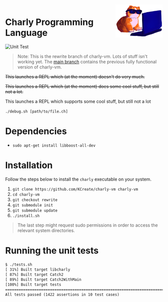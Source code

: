 <img src="docs/charly-vm.png" data-canonical-src="docs/charly-vm.png" width="30%" align="right" alt="Charly Programming Language Logo, Image credit: DALL-E"/>

# Charly Programming Language

![Unit Test](https://github.com/KCreate/charly-vm/workflows/Unit%20Test/badge.svg?branch=rewrite)

> Note: This is the rewrite branch of charly-vm.
> Lots of stuff isn't working yet.
> The [main branch](https://github.com/KCreate/charly-vm/tree/main) contains the previous
> fully functional version of charly-vm.

<strike>This launches a REPL which (at the moment) doesn't do very much.</strike>

<strike>This launches a REPL which (at the moment) does some cool stuff, but still not a lot.</strike>

This launches a REPL which supports some cool stuff, but still not a lot

`./debug.sh [path/to/file.ch]`

# Dependencies

- `sudo apt-get install libboost-all-dev`

# Installation

Follow the steps below to install the `charly` executable on your system.

1. `git clone https://github.com/KCreate/charly-vm charly-vm`
2. `cd charly-vm`
3. `git checkout rewrite`
4. `git submodule init`
5. `git submodule update`
6. `./install.sh`

> The last step might request sudo permissions in order to access the relevant system directories.

# Running the unit tests

```
$ ./tests.sh
[ 31%] Built target libcharly
[ 87%] Built target Catch2
[ 89%] Built target Catch2WithMain
[100%] Built target tests
===============================================================================
All tests passed (1422 assertions in 10 test cases)
```
